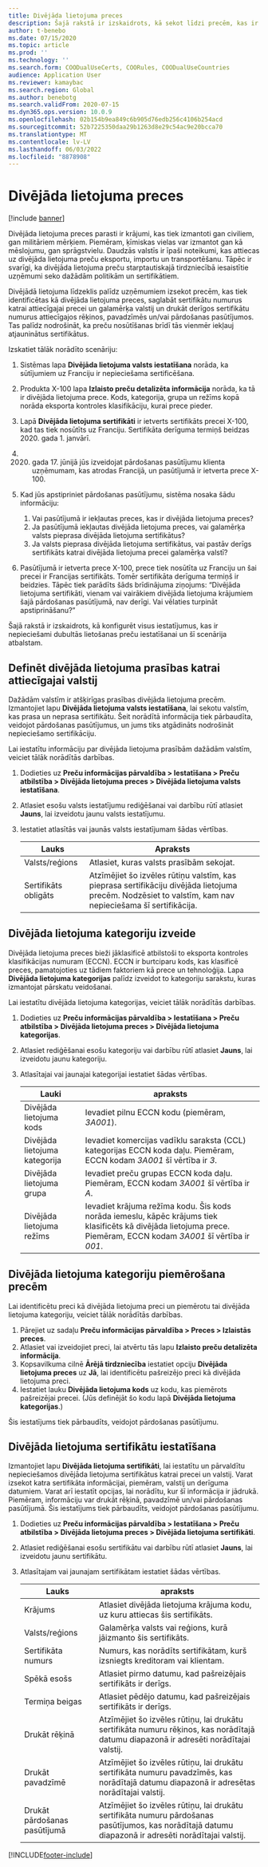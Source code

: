 ```yaml
---
title: Divējāda lietojuma preces
description: Šajā rakstā ir izskaidrots, kā sekot līdzi precēm, kas ir identificētas kā dubultās lietošanas preces, saglabāt sertifikātu numurus katrai atbilstošai precei un mērķa valstij, un drukāt derīgus sertifikātu numurus atbilstošos rēķinos, pavadzīmēs un/vai pārdošanas pasūtījumos.
author: t-benebo
ms.date: 07/15/2020
ms.topic: article
ms.prod: ''
ms.technology: ''
ms.search.form: COODualUseCerts, COORules, COODualUseCountries
audience: Application User
ms.reviewer: kamaybac
ms.search.region: Global
ms.author: benebotg
ms.search.validFrom: 2020-07-15
ms.dyn365.ops.version: 10.0.9
ms.openlocfilehash: 02b154b9ea849c6b905d76edb256c4106b254acd
ms.sourcegitcommit: 52b7225350daa29b1263d8e29c54ac9e20bcca70
ms.translationtype: MT
ms.contentlocale: lv-LV
ms.lasthandoff: 06/03/2022
ms.locfileid: "8878908"
---
```

# <a name="dual-use-goods"></a>Divējāda lietojuma preces

[!include [banner](../includes/banner.md)]

Divējāda lietojuma preces parasti ir krājumi, kas tiek izmantoti gan civiliem, gan militāriem mērķiem. Piemēram, ķīmiskas vielas var izmantot gan kā mēslojumu, gan sprāgstvielu. Daudzās valstīs ir īpaši noteikumi, kas attiecas uz divējāda lietojuma preču eksportu, importu un transportēšanu. Tāpēc ir svarīgi, ka divējāda lietojuma preču starptautiskajā tirdzniecībā iesaistītie uzņēmumi seko dažādām politikām un sertifikātiem.

Divējādā lietojuma līdzeklis palīdz uzņēmumiem izsekot precēm, kas tiek identificētas kā divējāda lietojuma preces, saglabāt sertifikātu numurus katrai attiecīgajai precei un galamērķa valstij un drukāt derīgos sertifikātu numurus attiecīgajos rēķinos, pavadzīmēs un/vai pārdošanas pasūtījumos. Tas palīdz nodrošināt, ka preču nosūtīšanas brīdī tās vienmēr iekļauj atjauninātus sertifikātus.

Izskatiet tālāk norādīto scenāriju:

1. Sistēmas lapa **Divējāda lietojuma valsts iestatīšana** norāda, ka sūtījumiem uz Franciju ir nepieciešama sertificēšana.
2. Produkta X-100 lapa **Izlaisto preču detalizēta informācija** norāda, ka tā ir divējāda lietojuma prece. Kods, kategorija, grupa un režīms kopā norāda eksporta kontroles klasifikāciju, kurai prece pieder.
3. Lapā **Divējāda lietojuma sertifikāti** ir ietverts sertifikāts precei X-100, kad tas tiek nosūtīts uz Franciju. Sertifikāta derīguma termiņš beidzas 2020. gada 1. janvārī.
4. 2020. gada 17. jūnijā jūs izveidojat pārdošanas pasūtījumu klienta uzņēmumam, kas atrodas Francijā, un pasūtījumā ir ietverta prece X-100.
5. Kad jūs apstipriniet pārdošanas pasūtījumu, sistēma nosaka šādu informāciju:

    1. Vai pasūtījumā ir iekļautas preces, kas ir divējāda lietojuma preces?
    2. Ja pasūtījumā iekļautas divējāda lietojuma preces, vai galamērķa valsts pieprasa divējāda lietojuma sertifikātus?
    3. Ja valsts pieprasa divējāda lietojuma sertifikātus, vai pastāv derīgs sertifikāts katrai divējāda lietojuma precei galamērķa valstī?

6. Pasūtījumā ir ietverta prece X-100, prece tiek nosūtīta uz Franciju un šai precei ir Francijas sertifikāts. Tomēr sertifikāta derīguma termiņš ir beidzies. Tāpēc tiek parādīts šāds brīdinājuma ziņojums: “Divējāda lietojuma sertifikāti, vienam vai vairākiem divējāda lietojuma krājumiem šajā pārdošanas pasūtījumā, nav derīgi. Vai vēlaties turpināt apstiprināšanu?”

Šajā rakstā ir izskaidrots, kā konfigurēt visus iestatījumus, kas ir nepieciešami dubultās lietošanas preču iestatīšanai un šī scenārija atbalstam.

## <a name="define-dual-use-requirements-for-each-relevant-country"></a>Definēt divējāda lietojuma prasības katrai attiecīgajai valstij

Dažādām valstīm ir atšķirīgas prasības divējāda lietojuma precēm. Izmantojiet lapu **Divējāda lietojuma valsts iestatīšana**, lai sekotu valstīm, kas prasa un neprasa sertifikātu. Šeit norādītā informācija tiek pārbaudīta, veidojot pārdošanas pasūtījumus, un jums tiks atgādināts nodrošināt nepieciešamo sertifikāciju.

Lai iestatītu informāciju par divējāda lietojuma prasībām dažādām valstīm, veiciet tālāk norādītās darbības.

1. Dodieties uz **Preču informācijas pārvaldība \> Iestatīšana \> Preču atbilstība \> Divējāda lietojuma preces \> Divējāda lietojuma valsts iestatīšana**.
2. Atlasiet esošu valsts iestatījumu rediģēšanai vai darbību rūtī atlasiet **Jauns**, lai izveidotu jaunu valsts iestatījumu.
3. Iestatiet atlasītās vai jaunās valsts iestatījumam šādas vērtības.

    | Lauks | Apraksts |
    |---|---|
    | Valsts/reģions | Atlasiet, kuras valsts prasībām sekojat. |
    | Sertifikāts obligāts | Atzīmējiet šo izvēles rūtiņu valstīm, kas pieprasa sertifikāciju divējāda lietojuma precēm. Nodzēsiet to valstīm, kam nav nepieciešama šī sertifikācija. |

## <a name="create-dual-use-categories"></a>Divējāda lietojuma kategoriju izveide

Divējāda lietojuma preces bieži jāklasificē atbilstoši to eksporta kontroles klasifikācijas numuram (ECCN). ECCN ir burtciparu kods, kas klasificē preces, pamatojoties uz tādiem faktoriem kā prece un tehnoloģija. Lapa **Divējāda lietojuma kategorijas** palīdz izveidot to kategoriju sarakstu, kuras izmantojat pārskatu veidošanai.

Lai iestatītu divējāda lietojuma kategorijas, veiciet tālāk norādītās darbības.

1. Dodieties uz **Preču informācijas pārvaldība \> Iestatīšana \> Preču atbilstība \> Divējāda lietojuma preces \> Divējāda lietojuma kategorijas**.
2. Atlasiet rediģēšanai esošu kategoriju vai darbību rūtī atlasiet **Jauns**, lai izveidotu jaunu kategoriju.
3. Atlasītajai vai jaunajai kategorijai iestatiet šādas vērtības.

    | Lauki | apraksts |
    |---|---|
    | Divējāda lietojuma kods | Ievadiet pilnu ECCN kodu (piemēram, *3A001*).|
    | Divējāda lietojuma kategorija | Ievadiet komercijas vadīklu saraksta (CCL) kategorijas ECCN koda daļu. Piemēram, ECCN kodam *3A001* šī vērtība ir *3*. |
    | Divējāda lietojuma grupa | Ievadiet preču grupas ECCN koda daļu. Piemēram, ECCN kodam *3A001* šī vērtība ir *A*. |
    | Divējāda lietojuma režīms | Ievadiet krājuma režīma kodu. Šis kods norāda iemeslu, kāpēc krājums tiek klasificēts kā divējāda lietojuma prece. Piemēram, ECCN kodam *3A001* šī vērtība ir *001*. |

## <a name="apply-dual-use-categories-to-products"></a>Divējāda lietojuma kategoriju piemērošana precēm

Lai identificētu preci kā divējāda lietojuma preci un piemērotu tai divējāda lietojuma kategoriju, veiciet tālāk norādītās darbības.

1. Pārejiet uz sadaļu **Preču informācijas pārvaldība \> Preces \> Izlaistās preces**.
1. Atlasiet vai izveidojiet preci, lai atvērtu tās lapu **Izlaisto preču detalizēta informācija**.
1. Kopsavilkuma cilnē **Ārējā tirdzniecība** iestatiet opciju **Divējāda lietojuma preces** uz **Jā**, lai identificētu pašreizējo preci kā divējāda lietojuma preci.
1. Iestatiet lauku **Divējāda lietojuma kods** uz kodu, kas piemērots pašreizējai precei. (Jūs definējāt šo kodu lapā **Divējāda lietojuma kategorijas**.)

Šis iestatījums tiek pārbaudīts, veidojot pārdošanas pasūtījumu.

## <a name="set-up-dual-use-certificates"></a>Divējāda lietojuma sertifikātu iestatīšana

Izmantojiet lapu **Divējāda lietojuma sertifikāti**, lai iestatītu un pārvaldītu nepieciešamos divējāda lietojuma sertifikātus katrai precei un valstij. Varat izsekot katra sertifikāta informācijai, piemēram, valstij un derīguma datumiem. Varat arī iestatīt opcijas, lai norādītu, kur šī informācija ir jādrukā. Piemēram, informāciju var drukāt rēķinā, pavadzīmē un/vai pārdošanas pasūtījumā. Šis iestatījums tiek pārbaudīts, veidojot pārdošanas pasūtījumu.

1. Dodieties uz **Preču informācijas pārvaldība \> Iestatīšana \> Preču atbilstība \> Divējāda lietojuma preces \> Divējāda lietojuma sertifikāti**.
2. Atlasiet rediģēšanai esošu sertifikātu vai darbību rūtī atlasiet **Jauns**, lai izveidotu jaunu sertifikātu.
3. Atlasītajam vai jaunajam sertifikātam iestatiet šādas vērtības.

    | Lauks | apraksts |
    |---|---|
    | Krājums | Atlasiet divējāda lietojuma krājuma kodu, uz kuru attiecas šis sertifikāts. |
    | Valsts/reģions | Galamērķa valsts vai reģions, kurā jāizmanto šis sertifikāts. |
    | Sertifikāta numurs | Numurs, kas norādīts sertifikātam, kurš izsniegts kreditoram vai klientam. |
    | Spēkā esošs | Atlasiet pirmo datumu, kad pašreizējais sertifikāts ir derīgs.|
    | Termiņa beigas | Atlasiet pēdējo datumu, kad pašreizējais sertifikāts ir derīgs. |
    | Drukāt rēķinā | Atzīmējiet šo izvēles rūtiņu, lai drukātu sertifikāta numuru rēķinos, kas norādītajā datumu diapazonā ir adresēti norādītajai valstij. |
    | Drukāt pavadzīmē | Atzīmējiet šo izvēles rūtiņu, lai drukātu sertifikāta numuru pavadzīmēs, kas norādītajā datumu diapazonā ir adresētas norādītajai valstij. |
    | Drukāt pārdošanas pasūtījumā | Atzīmējiet šo izvēles rūtiņu, lai drukātu sertifikāta numuru pārdošanas pasūtījumos, kas norādītajā datumu diapazonā ir adresēti norādītajai valstij. |


[!INCLUDE[footer-include](../../includes/footer-banner.md)]
